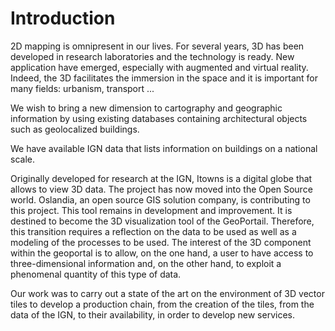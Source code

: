 # Introduction


2D mapping is omnipresent in our lives. For several years, 3D has been developed in research laboratories and the technology is ready. New application have emerged, especially with augmented and virtual reality. Indeed, the 3D facilitates the immersion in the space and it is important for many fields: urbanism, transport ...

We wish to bring a new dimension to cartography and geographic information by using existing databases containing architectural objects such as geolocalized buildings.

We have available IGN data that lists information on buildings on a national scale.

Originally developed for research at the IGN, Itowns is a digital globe that allows to view 3D data. The project has now moved into the Open Source world. Oslandia, an open source GIS solution company, is contributing to this project. This tool remains in development and improvement. It is destined to become the 3D visualization tool of the GeoPortail.
Therefore, this transition requires a reflection on the data to be used as well as a modeling of the processes to be used. The interest of the 3D component within the geoportal is to allow, on the one hand, a user to have access to three-dimensional information and, on the other hand, to exploit a phenomenal quantity of this type of data.

Our work was to carry out a state of the art on the environment of 3D vector tiles to develop a production chain, from the creation of the tiles, from the data of the IGN, to their availability, in order to develop new services.
